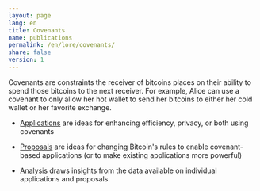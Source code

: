 ```yaml
---
layout: page
lang: en
title: Covenants
name: publications
permalink: /en/lore/covenants/
share: false
version: 1
---
```

Covenants are constraints the receiver of bitcoins places on their
ability to spend those bitcoins to the next receiver.  For example,
Alice can use a covenant to only allow her hot wallet to send her
bitcoins to either her cold wallet or her favorite exchange.

- [Applications][] are ideas for enhancing efficiency, privacy, or both
  using covenants

- [Proposals][] are ideas for changing Bitcoin's rules to enable
  covenant-based applications (or to make existing applications more
  powerful)

- [Analysis][] draws insights from the data available on individual
  applications and proposals.

[applications]: /en/lore/covenants/apps/
[proposals]: /en/lore/covenants/proposals/
[analysis]: /en/lore/covenants/analysis/
